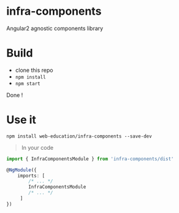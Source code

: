 # infra-components
Angular2 agnostic components library

# Build

- clone this repo
- `npm install`
- `npm start`

Done !

# Use it

`npm install web-education/infra-components --save-dev`

>In your code

```typescript
import { InfraComponentsModule } from 'infra-components/dist'

@NgModule({
    imports: [
        /* ... */
        InfraComponentsModule
        /* ... */
     ]
})
```
